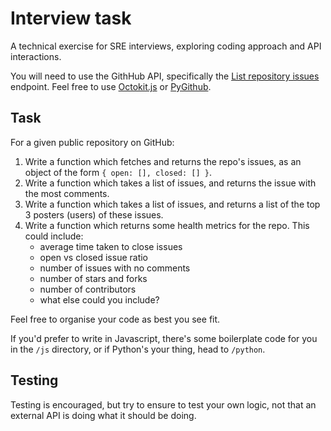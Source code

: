 # Interview task

A technical exercise for SRE interviews, exploring coding approach and API interactions.

You will need to use the GithHub API, specifically the [List repository issues](https://docs.github.com/en/rest/issues/issues?apiVersion=2022-11-28#list-repository-issues) endpoint. Feel free to use [Octokit.js](https://github.com/octokit/octokit.js) or [PyGithub](https://github.com/PyGithub/PyGithub).

## Task

For a given public repository on GitHub:

1. Write a function which fetches and returns the repo's issues, as an object of the form `{ open: [], closed: [] }`.
2. Write a function which takes a list of issues, and returns the issue with the most comments.
3. Write a function which takes a list of issues, and returns a list of the top 3 posters (users) of these issues.
4. Write a function which returns some health metrics for the repo. This could include:
    - average time taken to close issues
    - open vs closed issue ratio
    - number of issues with no comments
    - number of stars and forks
    - number of contributors
    - what else could you include?

Feel free to organise your code as best you see fit.

If you'd prefer to write in Javascript, there's some boilerplate code for you in the `/js` directory, or if Python's your thing, head to `/python`.

## Testing

Testing is encouraged, but try to ensure to test your own logic, not that an external API is doing what it should be doing.
